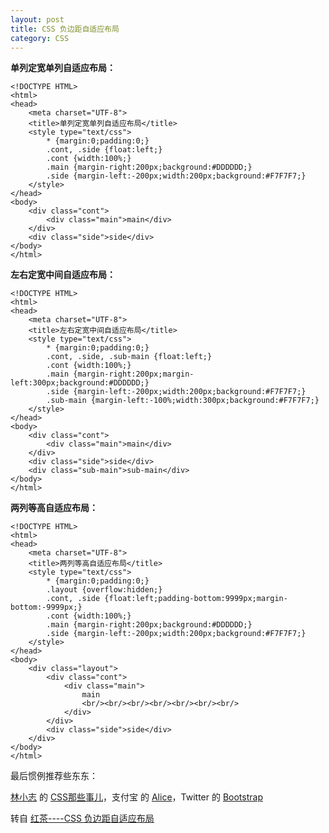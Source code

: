 ```yaml
---
layout: post
title: CSS 负边距自适应布局
category: CSS
---
```

**单列定宽单列自适应布局：**

    <!DOCTYPE HTML>
    <html>
    <head>
        <meta charset="UTF-8">
        <title>单列定宽单列自适应布局</title>
        <style type="text/css">
            * {margin:0;padding:0;}
            .cont, .side {float:left;}
            .cont {width:100%;}
            .main {margin-right:200px;background:#DDDDDD;}
            .side {margin-left:-200px;width:200px;background:#F7F7F7;}
        </style>
    </head>
    <body>
        <div class="cont">
            <div class="main">main</div>
        </div>
        <div class="side">side</div>
    </body>
    </html>
    
**左右定宽中间自适应布局：**

    <!DOCTYPE HTML>
    <html>
    <head>
        <meta charset="UTF-8">
        <title>左右定宽中间自适应布局</title>
        <style type="text/css">
            * {margin:0;padding:0;}
            .cont, .side, .sub-main {float:left;}
            .cont {width:100%;}
            .main {margin-right:200px;margin-left:300px;background:#DDDDDD;}
            .side {margin-left:-200px;width:200px;background:#F7F7F7;}
            .sub-main {margin-left:-100%;width:300px;background:#F7F7F7;}
        </style>
    </head>
    <body>
        <div class="cont">
            <div class="main">main</div>
        </div>
        <div class="side">side</div>
        <div class="sub-main">sub-main</div>
    </body>
    </html>
    
**两列等高自适应布局：**

    <!DOCTYPE HTML>
    <html>
    <head>
        <meta charset="UTF-8">
        <title>两列等高自适应布局</title>
        <style type="text/css">
            * {margin:0;padding:0;}
            .layout {overflow:hidden;}
            .cont, .side {float:left;padding-bottom:9999px;margin-bottom:-9999px;}
            .cont {width:100%;}
            .main {margin-right:200px;background:#DDDDDD;}
            .side {margin-left:-200px;width:200px;background:#F7F7F7;}
        </style>
    </head>
    <body>
        <div class="layout">
            <div class="cont">
                <div class="main">
                    main
                    <br/><br/><br/><br/><br/><br/><br/>
                </div>
            </div>
            <div class="side">side</div>
        </div>
    </body>
    </html>

最后惯例推荐些东东：

 [林小志](http://blog.linxz.de) 的 [CSS那些事儿](http://book.douban.com/subject/4117497/)，支付宝 的 [Alice](http://aliceui.com/)，Twitter 的 [Bootstrap](http://twitter.github.com/bootstrap/)


转自 [红茶----CSS 负边距自适应布局](http://www.cssbox.net/css-negative-margin.html)